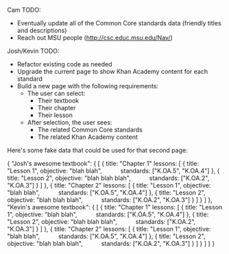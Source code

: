 Cam TODO:

- Eventually update all of the Common Core standards data (friendly titles and descriptions)
- Reach out MSU people (http://csc.educ.msu.edu/Nav/)

Josh/Kevin TODO:

- Refactor existing code as needed
- Upgrade the current page to show Khan Academy content for each standard
- Build a new page with the following requirements:
  - The user can select:
    - Their textbook
    - Their chapter
    - Their lesson
  - After selection, the user sees:
    - The related Common Core standards
    - The related Khan Academy content

Here's some fake data that could be used for that second page:

{
  "Josh's awesome textbook": {
    [
      {
        title: "Chapter 1"
        lessons: [
          {
            title: "Lesson 1",
            objective: "blah blah",
            standards: ["K.OA.5", "K.OA.4"]
          },
          {
            title: "Lesson 2",
            objective: "blah blah blah",
            standards: ["K.OA.2", "K.OA.3"]
          }
        ]
      },
      {
        title: "Chapter 2"
        lessons: [
          {
            title: "Lesson 1",
            objective: "blah blah",
            standards: ["K.OA.5", "K.OA.4"]
          },
          {
            title: "Lesson 2",
            objective: "blah blah blah",
            standards: ["K.OA.2", "K.OA.3"]
          }
        ]
      }
    ]
  },
  "Kevin's awesome textbook": {
    [
      {
        title: "Chapter 1"
        lessons: [
          {
            title: "Lesson 1",
            objective: "blah blah",
            standards: ["K.OA.5", "K.OA.4"]
          },
          {
            title: "Lesson 2",
            objective: "blah blah blah",
            standards: ["K.OA.2", "K.OA.3"]
          }
        ]
      },
      {
        title: "Chapter 2"
        lessons: [
          {
            title: "Lesson 1",
            objective: "blah blah",
            standards: ["K.OA.5", "K.OA.4"]
          },
          {
            title: "Lesson 2",
            objective: "blah blah blah",
            standards: ["K.OA.2", "K.OA.3"]
          }
        ]
      }
    ]
  }
}
